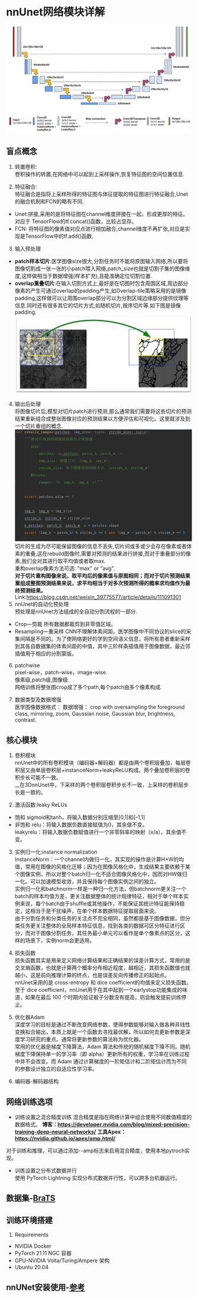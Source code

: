 # nnUnet网络模块详解
![var](./pic/unet3d.png)
## 盲点概念
1. 转置卷积:  
卷积操作的转置,在网络中可以起到上采样操作,恢复特征图的空间位置信息.

2. 特征融合:  
特征融合是指将上采样所得的特征图与体征提取的特征图进行特征融合,Unet的融合机制和FCN的略有不同.
* Unet:拼接,采用的是将特征图在channel维度拼接在一起，形成更厚的特征。对应于 TensorFlow的tf.concat()函数，比较占显存。
* FCN: 将特征图的像素值对应点进行相加融合,channel维度不再扩张,对应是实现是TensorFlow中的tf.add()函数.

3. 输入预处理
* __patch样本切片__:医学图像size很大,分割任务时不能将原图输入网络,所以要将图像切割成一张一张的小patch喂入网络,patch_size也就是切割子集的图像维度,这样做相当于数据增强(样本扩充),且能准确定位切割位置.
* __overlap重叠切片__:在输入切割方式上,最好是在切图时包含周围区域,周边部分像素的产生可通过overlap的padding产生,如Overlap-tile策略采用的是镜像padding,这样做可以让周围overlap部分可以为分割区域边缘部分提供纹理等信息.同时还有很多其它的切片方式,如随机切片,按序切片等.如下图是镜像padding.  
![var](./pic/overlap.png)

4. 输出后处理  
将图像切片后,模型对切片patch进行预测,那么通常我们需要将这些切片的预测结果重新组合成整张图像对应的预测结果以方便评估和可视化。这里就涉及到一个切片重组的概念.  
![var](./pic/rebuild.png)  
切片的生成为尽可能保留图像的信息不丢失,切片间或多或少会存在像素或者体素的重叠,这在rebuild图像时,需要对预测的结果进行拼接,而对于重叠部分的像素,我们会对其进行取平均值或者取max.  
重构overlap像素方法可选: "max" or "avg".  
__对于切片重构图像来说，取平均后的像素值与原图相同；而对于切片预测结果重组成整图预测结果来说，求平均相当于对多次预测所得的概率求均值作为最终预测结果。__  
Link:https://blog.csdn.net/weixin_39775577/article/details/111091301
5. nnUnet的自动化预处理  
预处理是nnUnet方法组成的全自动分割流程的一部分.  
* Crop—剪裁
所有数据都裁剪到非零值区域。
* Resampling—重采样
CNN不理解体素间距。医学图像中不同协议的slice的采集间隔是不同的。为了使网络更好的学到空间语义信息，将所有患者重新采样到其各自数据集的体素间距的中值，其中三阶样条插值用于图像数据，最近邻插值用于相应的分割蒙版。

6. patchwise  
pixel-wise，patch-wise，image-wise.  
像素级,patch级,图像级.  
网络训练将整张图crop成了多个path,每个patch由多个像素构成.

7. 数据类型及数据增强  
医学图像数据格式：
数据增强：
crop with oversampling the foreground class, mirroring, zoom, Gaussian noise, Gaussian blur, brightness, contrast.



## 核心模块
1. 卷积模块  
nnUnet中的所有卷积模块（编码器+解码器）都是由两个卷积层叠加，每层卷积层又由单层卷积层+instanceNorm+leakyReLU构成。两个叠加卷积层的卷积步长可能不一致。  
__在3DnnUnet中，下采样的两个卷积层卷积步长不一致，上采样的卷积层步长是一致的。

2. 激活函数:leaky ReLUs  
* 饱和
sigmoid和tanh，将输入数据分别压缩至[0,1]和[-1,1]
* 非饱和
relu：将输入数据负数直接赋值为0，其余值不变。  
leakyrelu：将输入数据负数赋值进行一个非零斜率的映射（x/a），其余值不变。  

3. 实例归一化:instance normalization   
InstanceNorm：一个channel内做归一化，其实现的操作是计算H*W的均值，常用在图像的风格化迁移；因为在图像风格化中，生成结果主要依赖于某个图像实例，所以对整个batch归一化不适合图像风格化中，因而对HW做归一化。可以加速模型收敛，并且保持每个图像实例之间的独立。  
实例归一化和batchnorm一样是一种归一化方法，但batchnorm更关注一个batch的样本均值方差，更关注数据整体的统计规律特征，相对于单个样本实例来说，每个batch由于shuffle或其他操作，不能保证其统计特征能保持稳定，这相当于是干扰噪声，在单个样本数据特征提取层面来说。  
由于分割任务和分类任务的关注点不完全相同，虽然都是基于图像数据，但分类任务更关注整体的全局样本特征信息，找到各类的数据可区分特征进行区分，而对于图像分割任务，其任务最小单元可以看作是单个像素点的区分，这样的场景下，实例norm会更适用。

4. 损失函数   
损失函数其实是用来定义网络计算结果和正确结果的误差计算方式，常用的是交叉熵函数，也就是计算两个概率分布相近程度，越相近，其损失函数值也就越小，这是前向推理计算的终点，也是误差反向传播修正的起始点。  
nnUnet采用的是 cross-entropy 和 dice coefficient的均值来定义损失函数。  
至于 dice coefficient，nnUnet用于在其中起到一个earlystop功能集成的味道，如果在最后 100 个时期内验证骰子分数没有提高，则会触发提前训练停止。  

5. 优化器Adam  
深度学习的目标是通过不断改变网络参数，使得参数能够对输入做各种非线性变换拟合输出，本质上就是一个函数去寻找最优解，所以如何去更新参数是深度学习研究的重点。通常将更新参数的算法称为优化器。  
常用的优化器是梯度下降算法，Adam 算法和传统的随机梯度下降不同。随机梯度下降保持单一的学习率（即 alpha）更新所有的权重，学习率在训练过程中并不会改变。而 Adam 通过计算梯度的一阶矩估计和二阶矩估计而为不同的参数设计独立的自适应性学习率。  

6. 编码器-解码器结构

## 网络训练选项

* 训练设置之混合精度训练
混合精度是指在网络计算中组合使用不同数值精度的数据格式。
__博客：https://developer.nvidia.com/blog/mixed-precision-training-deep-neural-networks/__
__工具Apex：https://nvidia.github.io/apex/amp.html/__

对于训练和推理，可以通过添加--amp标志来启用混合精度，使用本地pytroch实现。
* 训练设置之分布式数据并行  
使用 PyTorch Lightning 实现分布式数据并行性，可以跨多台机器运行。

## 数据集-[BraTS](DATASET.md)

## 训练环境搭建
1. Requirements  
* NVIDIA Docker
* PyTorch 21.11 NGC 容器
* GPU-NVIDIA Volta/Turing/Ampere 架构
* Ubuntu 20.04






## nnUNet安装使用-[参考](https://github.com/MIC-DKFZ/nnUNet)


